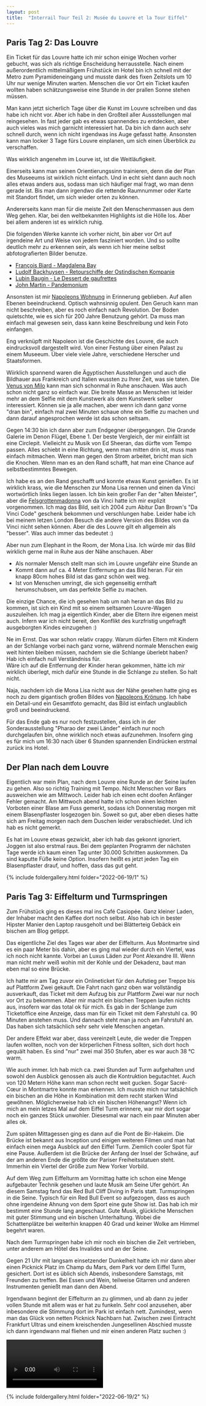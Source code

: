 ```yaml
---
layout: post
title:  "Interrail Tour Teil 2: Musée du Louvre et la Tour Eiffel"
---
```


## Paris Tag 2: Das Louvre
Ein Ticket für das Louvre hatte ich mir schon einige Wochen vorher gebucht, was sich als richtige Enscheidung herrausstelle.
Nach einem außerordentlich mittelmäßigem Frühstück im Hotel bin ich schnell mit der Metro zum Pyramideneingang und musste dank des fixen Zeitslots um 10 Uhr nur wenige Minuten warten. Menschen die vor Ort ein Ticket kaufen wollten haben schätzungsweise eine Stunde in der prallen Sonne stehen müssen.

Man kann jetzt sicherlich Tage über die Kunst im Louvre schreiben und das habe ich nicht vor. Aber ich habe in den Großteil aller Aussstellungen mal reingesehen.
In fast jeder gab es etwas spannendes zu entdecken, aber auch vieles was mich garnicht interessiert hat. Da bin ich dann auch sehr schnell durch, wenn ich nicht irgendwas ins Auge gefasst hatte. Ansonsten kann man locker 3 Tage fürs Louvre einplanen, um sich einen Überblick zu verschaffen.

Was wirklich angenehm im Lourve ist, ist die Weitläufigkeit.

Einerseits kann man seinen Orientierungssinn trainieren, denn die der Plan des Museeums ist wirklich nicht einfach.
Und in echt sieht dann auch noch alles etwas anders aus, sodass man sich häufiger mal fragt, wo man denn gerade ist.
Bis man dann irgendwo die rettende Raumnummer oder Karte mit Standort findet, um sich wieder orten zu können.  

Andererseits kann man für die meiste Zeit den Menschenmassen aus dem Weg gehen.
Klar, bei den weltbekannten Highlights ist die Hölle los. Aber bei allem anderen ist es wirklich ruhig.

Die folgenden Werke kannte ich vorher nicht, bin aber vor Ort auf irgendeine Art und Weise von jedem fasziniert worden.
Und so sollte deutlich mehr zu erkennen sein, als wenn ich hier meine selbst abfotografierten Bilder benutze.
* [François Biard - Magdalena Bay](https://commons.wikimedia.org/wiki/File:Fran%C3%A7ois_Biard_-_Magdalena_Bay,_vue_prise_de_la_presqu%27%C3%AEle_des_Tombeaux,_au_nord_du_Spitzberg.jpg)
* [Ludolf Backhuysen - Retourschiffe der Ostindischen Kompanie](https://commons.wikimedia.org/wiki/File:Ludolf_Backhuysen_-_La_retour.jpg)
* <a href="https://commons.wikimedia.org/wiki/File:Lubin_Baugin_-_Still-Life_with_Wafer_Biscuits_(Le_Dessert_de_Gaufrettes)_-_WGA1516.jpg">Lubin Baugin - Le Dessert de gaufrettes</a>
* [John Martin - Pandemonium](https://commons.wikimedia.org/wiki/File:John_Martin_Le_Pandemonium_Louvre.JPG)


Ansonsten ist mir [Napoleons Wohnung](https://www.louvre.fr/en/explore/the-palace/the-splendour-of-the-second-empire) in Erinnerung geblieben.
Auf allen Ebenen beeindruckend. Optisch wahnsinnig opulent.
Den Geruch kann man nicht beschreiben, aber es roch einfach nach Revolution.
Der Boden quietschte, wie es sich für 200 Jahre Benutzung gehört.
Da muss man einfach mal gewesen sein, dass kann keine Beschreibung und kein Foto einfangen.

Eng verknüpft mit Napoleon ist die Geschichte des Louvre, die auch eindrucksvoll dargestellt wird.
Von einer Festung über einen Palast zu einem Museeum.
Über viele viele Jahre, verschiedene Herscher und Staatsformen. 

Wiirklich spannend waren die Ägyptischen Ausstellungen und auch die Bildhauer aus Frankreich und Italien wussten zu Ihrer Zeit, was sie taten.
Die [Venus von Milo](https://commons.wikimedia.org/wiki/File:Front_views_of_the_Venus_de_Milo.jpg) kann man sich schonmal in Ruhe anschauen.
Was auch schon nicht ganz so einfach war. Die breite Masse an Menschen ist leider mehr an dem Selfie mit dem Kunstwerk als dem Kunstwerk selber interessiert.
Können sie ja alle machen, aber wenn ich dann ganz vorne "dran bin", einfach mal zwei Minuten schaue ohne ein Selfie zu machen und dann darauf angesprochen werde ist das schon seltsam.  

Gegen 14:30 bin ich dann aber zum Endgegner übergegangen. Die Grande Galerie im Denon Flügel, Ebene 1.
Der beste Vergleich, der mir einfällt ist eine Circlepit. Vielleicht zu Musik von Ed Sheeran, das dürfte vom Tempo passen.
Alles schiebt in eine Richtung, wenn man mitten drin ist, muss man einfach mitmachen.
Wenn man gegen den Strom arbeitet, bricht man sich die Knochen.
Wenn man es an den Rand schafft, hat man eine Chance auf selbstbestimmtes Bewegen.

Ich habe es an den Rand geschafft und konnte etwas Kunst genießen.
Es ist wirklich krass, wie die Menschen zur Mona Lisa rennen und einen da Vinci wortwörtlich links liegen lassen.
Ich bin kein großer Fan der "alten Meister", aber die <a href="https://commons.wikimedia.org/wiki/File:Leonardo_Da_Vinci_-_Vergine_delle_Rocce_(Louvre).jpg">Felsgrottenmadonna</a> von da Vinci hatte ich mir explizit vorgenommen.
Ich mag das Bild, seit ich 2004 zum Abitur Dan Brown's "Da Vinci Code" geschenk bekommen und verschlungen habe.
Leider habe ich bei meinem letzen London Besuch die andere Version des Bildes von da Vinci nicht sehen können.
Aber die des Louvre gilt eh allgemein als "besser". Was auch immer das bedeutet :)

Aber nun zum Elephant in the Room, der Mona Lisa. Ich würde mir das Bild wirklich gerne mal in Ruhe aus der Nähe anschauen.
Aber
* Als normaler Mensch stellt man sich im Louvre ungefähr eine Stunde an
* Kommt dann auf ca. 4 Meter Entfernung an das Bild heran. Für ein knapp 80cm hohes Bild ist das ganz schön weit weg.
* Ist von Menschen umringt, die sich gegenseitig ernthaft herumschubsen, um das perfekte Selfie zu machen.

Die einzige Chance, die ich gesehen hab um nah heran an das Bild zu kommen, ist sich ein Kind mit so einem seltsamen Louvre-Wagen auszuleihen.
Ich mag ja eigentlich Kinder, aber die Eltern ihre eigenen meist auch.
Infern war ich nicht bereit, den Konflikt des kurzfristig ungefragft ausgeborgten Kindes einzugehen :)

Ne im Ernst. Das war schon relativ crappy. 
Warum dürfen Eltern mit Kindern an der Schlange vorbei nach ganz vorne, während normale Menschen ewig weit hinten bleiben müssen, nachdem sie die Schlange überlebt haben?
Hab ich einfach null Verständniss für.  
Wäre ich auf die Entfernung der Kinder heran gekommen, hätte ich mir wirklich überlegt, mich dafür eine Stunde in die Schlange zu stellen.
So halt nicht.

Naja, nachdem ich die Mona Lisa nicht aus der Nähe gesehen hatte ging es noch zu dem gigantisch großen Bildes von [Napoleons Krönung](https://commons.wikimedia.org/wiki/File:Jacques-Louis_David,_The_Coronation_of_Napoleon_edit.jpg).
Ich habe ein Detail-und ein Gesamtfoto gemacht, das Bild ist einfach unglaublich groß und beeindruckend.

Für das Ende gab es nur noch festzustellen, dass ich in der Sonderausstellung "Pharao der zwei Länder" einfach nur noch durchgelaufen bin, ohne wirklich noch etwas aufzunehmen.
Insofern ging es für mich um 16:30 nach über 6 Stunden spannenden Eindrücken erstmal zurück ins Hotel.

## Der Plan nach dem Louvre
Eigentlich war mein Plan, nach dem Louvre eine Runde an der Seine laufen zu gehen.
Also so richtig Training mit Tempo.
Nicht Menschen vor Bars ausweichen wie am Mittwoch.
Leider hab ich einen echt doofen Anfänger Fehler gemacht.
Am Mittwoch abend hatte ich schon einen leichten Vorboten einer Blase am Fuss gemerkt, sodass ich Donnerstag morgen mit einem Blasenpflaster losgezogen bin.
Soweit so gut, aber eben dieses hatte sich am Freitag morgen nach dem Duschen leider verabschiedet. 
Und ich hab es nicht gemerkt.

Es hat im Louvre etwas gezwickt, aber ich hab das gekonnt ignoriert.
Joggen ist also erstmal raus.
Bei dem geplanten Programm der nächsten Tage werde ich kaum einen Tag unter 30.000 Schritten auskommen. Da sind kaputte Füße keine Option.
Insofern heißt es jetzt jeden Tag ein Blasenpflaster drauf, und hoffen, dass das gut geht.

{% include foldergallery.html folder="2022-06-19/1" %}

## Paris Tag 3: Eiffelturm und Turmspringen
Zum Frühstück ging es dieses mal ins Café Casiopée. Ganz kleiner Laden, der Inhaber macht den Kaffee dort noch selbst.
Also hab ich in bester Hipster Manier den Laptop rausgeholt und bei Blätterteig Gebäck ein bischen am Blog getippt.

Das eigentliche Ziel des Tages war aber der Eiffelturm.
Aus Montmartre sind es ein paar Meter bis dahin, aber es ging mal wieder durch ein Viertel, was ich noch nicht kannte.
Vorbei an Luxus Läden zur Pont Alexandre III.
Wenn man nicht mehr weiß wohin mit der Kohle und der Dekadenz, baut man eben mal so eine Brücke.

Ich hatte mir am Tag zuvor ein Onlineticket für den Aufstieg per Treppe bis auf Plattform Zwei gekauft.
Die Fahrt nach ganz oben war vollständig ausverkauft, das Ticket mit dem Aufzug bis zur Plattform Zwei war nur noch vor Ort zu bekommen.
Aber mir macht ein bischen Treppen laufen nichts aus, insofern war das total ok für mich.
Es gab in der Schlange zum Ticketoffice eine Anzeige, dass man für ein Ticket mit dem Fahrstuhl ca. 90 Minuten anstehen muss. Und dannach steht man ja noch am Fahrstuhl an.
Das haben sich tatsächlich sehr sehr viele Menschen angetan. 

Der andere Effekt war aber, dass vereinzelt Leute, die weder die Treppen laufen wollten, noch von der körperlichen Fitness sollten, sich dort hoch gequält haben.
Es sind "nur" zwei mal 350 Stufen, aber es war auch 38 ℃ warm. 

Wie auch immer. Ich hab mich ca. zwei Stunden auf Turm aufgehalten und sowohl den Ausblick genossen als auch die Kontruktion begutachtet.
Auch von 120 Metern Höhe kann man schon recht weit gucken. Sogar Sacré-Cœur in Montmartre konnte man erkennen.
Ich musste mich nur tatsächlich ein bischen an die Höhe in Kombination mit dem recht starken Wind gewöhnen. Möglicherweise hab ich ein bischen Höhenangst? Wenn ich mich an mein letzes Mal auf dem Eiffel Turm erinnere, war mir dort sogar noch ein ganzes Stück unwohler. Diesesmal war nach ein paar Minuten aber alles ok.

Zum späten Mittagessen ging es dann auf die Pont de Bir-Hakeim.
Die Brücke ist bekannt aus Inception und einigen weiteren Filmen und man hat einfach einen mega Ausblick auf den Eiffel Turm.
Ziemlich cooler Spot für eine Pause. Außerdem ist die Brücke der Anfang der Insel der Schwäne, auf der am anderen Ende die größte der Pariser Freiheitsstatuen steht. Immerhin ein Viertel der Größe zum New Yorker Vorbild.

Auf dem Weg zum Eiffelturm am Vormittag hatte ich schon eine Menge aufgebauter Technik gesehen und laute Musik am Seine Ufer gehört.
An diesem Samstag fand das Red Bull Cliff Diving in Paris statt.
Turmspringen in die Seine.
Typisch für ein Red Bull Event so aufgezogen, dass es auch ohne irgendeine Ahnung von dem Sport eine gute Show ist.
Das hab ich mir bestimmt eine Stunde lang angeschaut. Gute Musik, glückliche Menschen mit guter Stimmung und ein bischen Unterhaltung.
Wobei die Schattenplätze bei weiterhin knappen 40 Grad und keiner Wolke am Himmel begehrt waren.

Nach dem Turmspringen habe ich mir noch ein bischen die Zeit vertrieben, unter anderem am Hôtel des Invalides und an der Seine.

Gegen 21 Uhr mit langsam einsetzender Dunkelheit hatte ich mir dann aber einen Picknick Platz im Champ du Mars, dem Park vor dem Eiffel Turm, gesichert.
Dort ist es üblich sich Abends, insbesondere Samstags, mit Freunden zu treffen.
Bei Essen und Wein, teilweise Gitarren und anderen Instrumenten genießt man dann den Abend.

Irgendwann beginnt der Eiffelturm an zu glimmen, und ab dann zu jeder vollen Stunde mit allem was er hat zu funkeln.
Sehr cool anzusehen, aber inbesondere die Stimmung dort im Park ist einfach nett. Zumindest, wenn man das Glück von netten Picknick Nachbarn hat. 
Zwischen zwei Eintracht Frankfurt Ultras und einem kreischenden Jungesellinen Abschied musste ich dann irgendwann mal fliehen und mir einen anderen Platz suchen :)

<video width='50%' preload='metadata' controls> <source src='/assets/eiffelturm.mp4' type='video/mp4'/> </video>

{% include foldergallery.html folder="2022-06-19/2" %}
